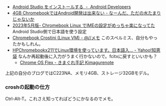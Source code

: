 - [Android Studio をインストールする  -  Android Developers](https://developer.android.com/studio/install?hl=ja#chrome-os)
- [4GB ChromebookではAndroid開発は出来ない - なーんだ、ただの水たまりじゃないか](https://karino2.github.io/2023/07/28/lowend_chromebook_androiddev_difficulty.html)
- [2023年5月版- Chromebook Linux でIMEの設定がめっちゃ楽になってた](https://zenn.dev/asopitech/articles/20230516-103621_1) Android Studio側で日本語を使う設定
- [Chromebook Crostini (Linux VM) - @//メモ](https://at-sushi.com/pukiwiki/index.php?Chromebook%20Crostini%20%28Linux%20VM%29) このスペルミス、自分もやったかもしれん。
- [HPChromebookx211でLinux環境を使っています。日本語入... - Yahoo!知恵袋](https://detail.chiebukuro.yahoo.co.jp/qa/question_detail/q11280523366) なんか再起動後に入力がうまく行かないので。fcitxに戻すといいかも？
   - [Chrome OS Flex - きまぐれ手記 Kimagurenote](https://kimagurenote.net/kn/Chrome_OS_Flex#gsc.tab=0)

上記の自分のブログではC223NA、メモリ4GB、ストレージ32GBモデル。

### croshの起動の仕方

Ctrl-Alt-T。これさえ知ってればどうにかなるのでメモ。